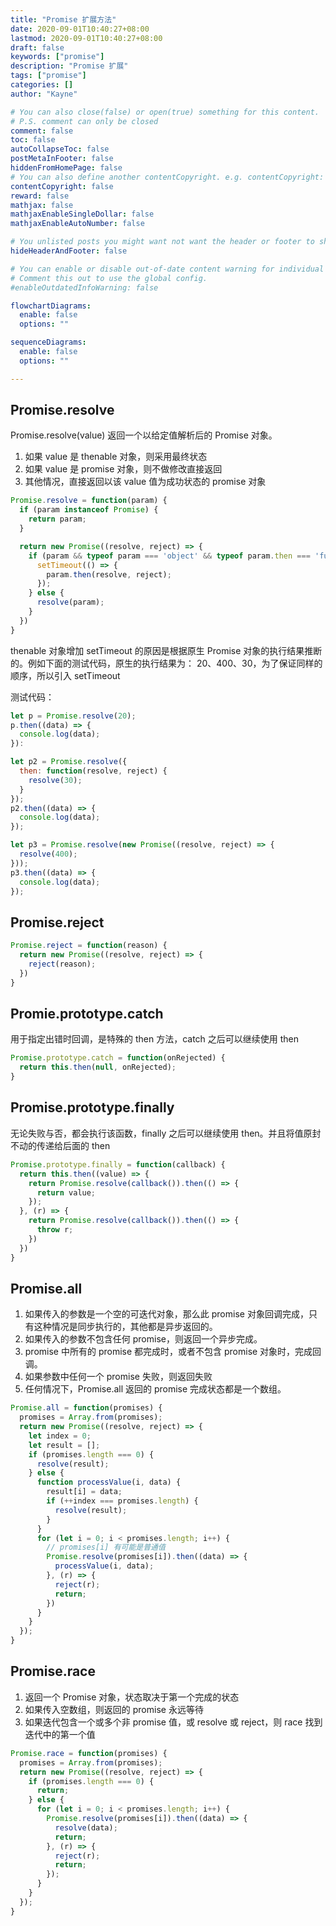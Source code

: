 ```yaml
---
title: "Promise 扩展方法"
date: 2020-09-01T10:40:27+08:00
lastmod: 2020-09-01T10:40:27+08:00
draft: false
keywords: ["promise"]
description: "Promise 扩展"
tags: ["promise"]
categories: []
author: "Kayne"

# You can also close(false) or open(true) something for this content.
# P.S. comment can only be closed
comment: false
toc: false
autoCollapseToc: false
postMetaInFooter: false
hiddenFromHomePage: false
# You can also define another contentCopyright. e.g. contentCopyright: "This is another copyright."
contentCopyright: false
reward: false
mathjax: false
mathjaxEnableSingleDollar: false
mathjaxEnableAutoNumber: false

# You unlisted posts you might want not want the header or footer to show
hideHeaderAndFooter: false

# You can enable or disable out-of-date content warning for individual post.
# Comment this out to use the global config.
#enableOutdatedInfoWarning: false

flowchartDiagrams:
  enable: false
  options: ""

sequenceDiagrams: 
  enable: false
  options: ""

---
```


<!--more-->

## Promise.resolve

Promise.resolve(value) 返回一个以给定值解析后的 Promise 对象。

1. 如果 value 是 thenable 对象，则采用最终状态
2. 如果 value 是 promise 对象，则不做修改直接返回
3. 其他情况，直接返回以该 value 值为成功状态的 promise 对象

```js
Promise.resolve = function(param) {
  if (param instanceof Promise) {
    return param;
  }

  return new Promise((resolve, reject) => {
    if (param && typeof param === 'object' && typeof param.then === 'function') {
      setTimeout(() => {
        param.then(resolve, reject);
      });
    } else {
      resolve(param);
    }
  })
}
```

thenable 对象增加 setTimeout 的原因是根据原生 Promise 对象的执行结果推断的。例如下面的测试代码，原生的执行结果为：
20、400、30，为了保证同样的顺序，所以引入 setTimeout

测试代码：

```js
let p = Promise.resolve(20);
p.then((data) => {
  console.log(data);
}):

let p2 = Promise.resolve({
  then: function(resolve, reject) {
    resolve(30);
  }
});
p2.then((data) => {
  console.log(data);
});

let p3 = Promise.resolve(new Promise((resolve, reject) => {
  resolve(400);
}));
p3.then((data) => {
  console.log(data);
});
```

## Promise.reject

```js
Promise.reject = function(reason) {
  return new Promise((resolve, reject) => {
    reject(reason);
  })
}
```

## Promie.prototype.catch

用于指定出错时回调，是特殊的 then 方法，catch 之后可以继续使用 then

```js
Promise.prototype.catch = function(onRejected) {
  return this.then(null, onRejected);
}
```

## Promise.prototype.finally

无论失败与否，都会执行该函数，finally 之后可以继续使用 then。并且将值原封不动的传递给后面的 then

```js
Promise.prototype.finally = function(callback) {
  return this.then((value) => {
    return Promise.resolve(callback()).then(() => {
      return value;
    });
  }, (r) => {
    return Promise.resolve(callback()).then(() => {
      throw r;
    })
  })
}
```

## Promise.all

1. 如果传入的参数是一个空的可迭代对象，那么此 promise 对象回调完成，只有这种情况是同步执行的，其他都是异步返回的。
2. 如果传入的参数不包含任何 promise，则返回一个异步完成。
3. promise 中所有的 promise 都完成时，或者不包含 promise 对象时，完成回调。
4. 如果参数中任何一个 promise 失败，则返回失败
5. 任何情况下，Promise.all 返回的 promise 完成状态都是一个数组。

```js
Promise.all = function(promises) {
  promises = Array.from(promises);
  return new Promise((resolve, reject) => {
    let index = 0;
    let result = [];
    if (promises.length === 0) {
      resolve(result);
    } else {
      function processValue(i, data) {
        result[i] = data;
        if (++index === promises.length) {
          resolve(result);
        }
      }
      for (let i = 0; i < promises.length; i++) {
        // promises[i] 有可能是普通值
        Promise.resolve(promises[i]).then((data) => {
          processValue(i, data);
        }, (r) => {
          reject(r);
          return;
        })
      }
    }
  });
}
```

## Promise.race

1. 返回一个 Promise 对象，状态取决于第一个完成的状态
2. 如果传入空数组，则返回的 promise 永远等待
3. 如果迭代包含一个或多个非 promise 值，或 resolve 或 reject，则 race 找到迭代中的第一个值

```js
Promise.race = function(promises) {
  promises = Array.from(promises);
  return new Promise((resolve, reject) => {
    if (promises.length === 0) {
      return;
    } else {
      for (let i = 0; i < promises.length; i++) {
        Promise.resolve(promises[i]).then((data) => {
          resolve(data);
          return;
        }, (r) => {
          reject(r);
          return;
        });
      }
    }
  });
}
```